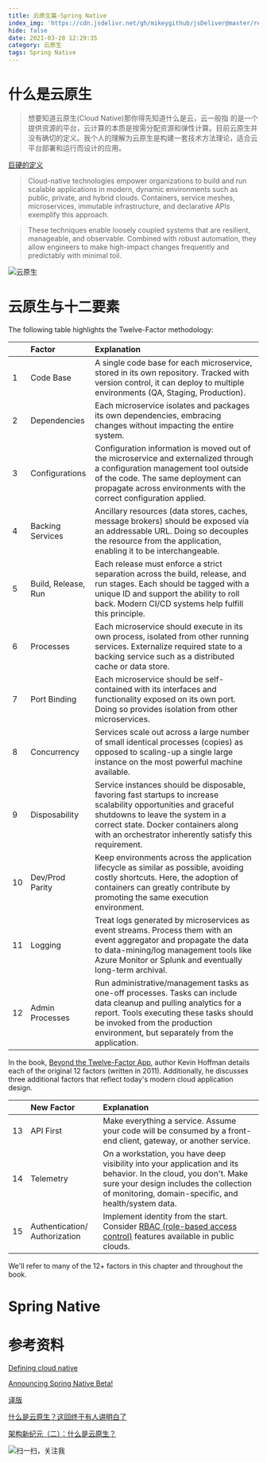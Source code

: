```yaml
---
title: 云原生篇-Spring Native
index_img: 'https://cdn.jsdelivr.net/gh/mikeygithub/jsDeliver@master/resource/img/spring-native.png'
hide: false
date: 2021-03-28 12:29:35
category: 云原生
tags: Spring Native
---
```


# 什么是云原生

>想要知道云原生(Cloud Native)那你得先知道什么是云，云一般指 的是一个提供资源的平台，云计算的本质是按需分配资源和弹性计算。目前云原生并没有确切的定义。我个人的理解为云原生是构建一套技术方法理论，适合云平台部署和运行而设计的应用。

[巨硬的定义](https://docs.microsoft.com/en-us/dotnet/architecture/cloud-native/definition)

>Cloud-native technologies empower organizations to build and run scalable applications in modern, dynamic environments such as public, private, and hybrid clouds. Containers, service meshes, microservices, immutable infrastructure, and declarative APIs exemplify this approach.
 
>These techniques enable loosely coupled systems that are resilient, manageable, and observable. Combined with robust automation, they allow engineers to make high-impact changes frequently and predictably with minimal toil.

![云原生](https://cdn.jsdelivr.net/gh/mikeygithub/jsDeliver@master/resource/img//cloud-native-foundational-pillars.png)

# 云原生与十二要素

The following table highlights the Twelve-Factor methodology:

|      | Factor              | Explanation                                                  |
| :--- | :------------------ | :----------------------------------------------------------- |
| 1    | Code Base           | A single code base for each microservice, stored in its own repository. Tracked with version control, it can deploy to multiple environments (QA, Staging, Production). |
| 2    | Dependencies        | Each microservice isolates and packages its own dependencies, embracing changes without impacting the entire system. |
| 3    | Configurations      | Configuration information is moved out of the microservice and externalized through a configuration management tool outside of the code. The same deployment can propagate across environments with the correct configuration applied. |
| 4    | Backing Services    | Ancillary resources (data stores, caches, message brokers) should be exposed via an addressable URL. Doing so decouples the resource from the application, enabling it to be interchangeable. |
| 5    | Build, Release, Run | Each release must enforce a strict separation across the build, release, and run stages. Each should be tagged with a unique ID and support the ability to roll back. Modern CI/CD systems help fulfill this principle. |
| 6    | Processes           | Each microservice should execute in its own process, isolated from other running services. Externalize required state to a backing service such as a distributed cache or data store. |
| 7    | Port Binding        | Each microservice should be self-contained with its interfaces and functionality exposed on its own port. Doing so provides isolation from other microservices. |
| 8    | Concurrency         | Services scale out across a large number of small identical processes (copies) as opposed to scaling-up a single large instance on the most powerful machine available. |
| 9    | Disposability       | Service instances should be disposable, favoring fast startups to increase scalability opportunities and graceful shutdowns to leave the system in a correct state. Docker containers along with an orchestrator inherently satisfy this requirement. |
| 10   | Dev/Prod Parity     | Keep environments across the application lifecycle as similar as possible, avoiding costly shortcuts. Here, the adoption of containers can greatly contribute by promoting the same execution environment. |
| 11   | Logging             | Treat logs generated by microservices as event streams. Process them with an event aggregator and propagate the data to data-mining/log management tools like Azure Monitor or Splunk and eventually long-term archival. |
| 12   | Admin Processes     | Run administrative/management tasks as one-off processes. Tasks can include data cleanup and pulling analytics for a report. Tools executing these tasks should be invoked from the production environment, but separately from the application. |


In the book, [Beyond the Twelve-Factor App](https://content.pivotal.io/blog/beyond-the-twelve-factor-app), author Kevin Hoffman details each of the original 12 factors (written in 2011). Additionally, he discusses three additional factors that reflect today's modern cloud application design.
  
  |      | New Factor                    | Explanation                                                  |
  | :--- | :---------------------------- | :----------------------------------------------------------- |
  | 13   | API First                     | Make everything a service. Assume your code will be consumed by a front-end client, gateway, or another service. |
  | 14   | Telemetry                     | On a workstation, you have deep visibility into your application and its behavior. In the cloud, you don't. Make sure your design includes the collection of monitoring, domain-specific, and health/system data. |
  | 15   | Authentication/ Authorization | Implement identity from the start. Consider [RBAC (role-based access control)](https://docs.microsoft.com/en-us/azure/role-based-access-control/overview) features available in public clouds. |
  
  We'll refer to many of the 12+ factors in this chapter and throughout the book.

# Spring Native




# 参考资料

[Defining cloud native](https://docs.microsoft.com/en-us/dotnet/architecture/cloud-native/definition)

[Announcing Spring Native Beta!](https://spring.io/blog/2021/03/11/announcing-spring-native-beta)  

[译版](https://jishuin.proginn.com/p/763bfbd4d072)

[什么是云原生？这回终于有人讲明白了](https://zhuanlan.zhihu.com/p/150190166)

[架构新纪元（二）：什么是云原生？](https://www.infoq.cn/article/xpFP8uclTKJQhhFqDyjZ)<br/>


![扫一扫，关注我](https://cdn.jsdelivr.net/gh/mikeygithub/jsDeliver@master/resource/img/wechat.jpg)